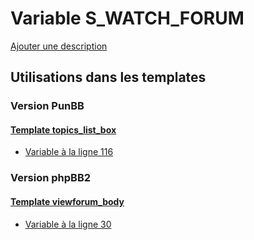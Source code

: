 # Variable S_WATCH_FORUM
[Ajouter une description](https://fa-tvars.appspot.com/var/S_WATCH_FORUM)

## Utilisations dans les templates

### Version PunBB

#### [Template topics_list_box](punbb/topics_list_box.md)
* [Variable &agrave; la ligne 116](../punbb/topics_list_box.tpl#L116)

### Version phpBB2

#### [Template viewforum_body](subsilver/viewforum_body.md)
* [Variable &agrave; la ligne 30](../subsilver/viewforum_body.tpl#L30)